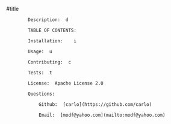 #title

            Description:  d

            TABLE OF CONTENTS:

            Installation:    i

            Usage:  u

            Contributing:  c

            Tests:  t

            License:  Apache License 2.0

            Questions:

            	Github:  [carlo](https://github.com/carlo)

            	Email:  [modf@yahoo.com](mailto:modf@yahoo.com)
        